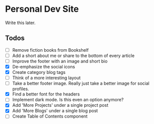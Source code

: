 # Personal Dev Site

Write this later.

## Todos

- [ ] Remove fiction books from Bookshelf
- [ ] Add a short about me or share to the bottom of every article
- [ ] Improve the footer with an image and short bio
- [x] De-emphasize the social icons
- [x] Create category blog tags
- [ ] Think of a more interesting layout
- [ ] Take a better footer image. Really just take a better image for social profiles.
- [x] Find a better font for the headers
- [ ] Implement dark mode. Is this even an option anymore?
- [x] Add 'More Projects' under a single project post
- [x] Add 'More Blogs' under a single blog post
- [ ] Create Table of Contents component
